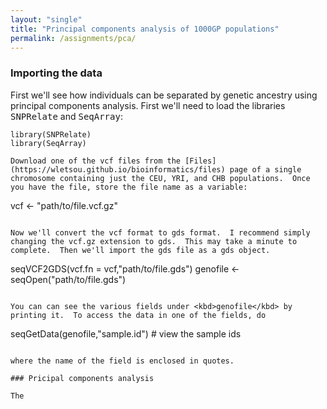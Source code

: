```yaml
---
layout: "single"
title: "Principal components analysis of 1000GP populations"
permalink: /assignments/pca/
---
```


### Importing the data

First we'll see how individuals can be separated by genetic ancestry using principal components analysis.  First we'll need to load the libraries <kbd>SNPRelate</kbd> and <kbd>SeqArray</kbd>:

```
library(SNPRelate)
library(SeqArray)

Download one of the vcf files from the [Files](https://wletsou.github.io/bioinformatics/files) page of a single chromosome containing just the CEU, YRI, and CHB populations.  Once you have the file, store the file name as a variable:

```
vcf &lt;- "path/to/file.vcf.gz"
```

Now we'll convert the vcf format to gds format.  I recommend simply changing the vcf.gz extension to gds.  This may take a minute to complete.  Then we'll import the gds file as a gds object.

```
seqVCF2GDS(vcf.fn = vcf,"path/to/file.gds")
genofile &lt;- seqOpen("path/to/file.gds")
```

You can can see the various fields under <kbd>genofile</kbd> by printing it.  To access the data in one of the fields, do

```
seqGetData(genofile,"sample.id") # view the sample ids
```

where the name of the field is enclosed in quotes.

### Pricipal components analysis

The 
